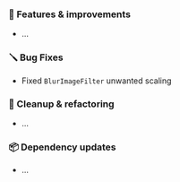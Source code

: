 ### 🚀 Features & improvements

- ...
### 🪛 Bug Fixes

- Fixed `BlurImageFilter` unwanted scaling

### 🧽 Cleanup & refactoring

- ...

### 📦 Dependency updates

- ...